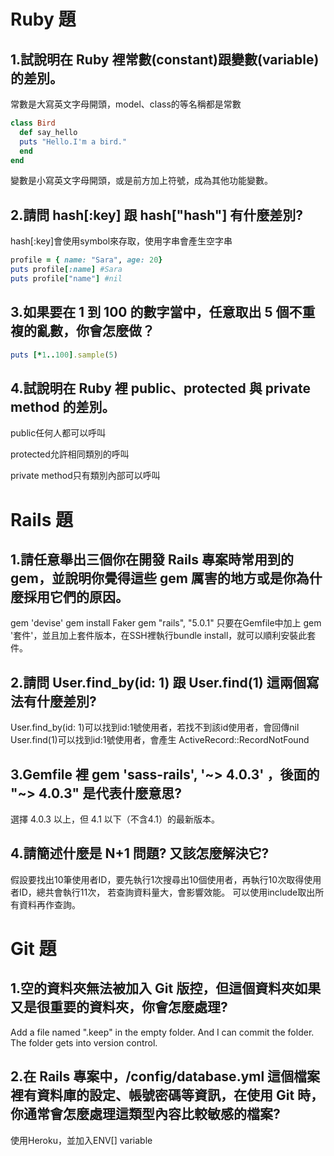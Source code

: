 # Ruby 題

## 1.試說明在 Ruby 裡常數(constant)跟變數(variable)的差別。

常數是大寫英文字母開頭，model、class的等名稱都是常數
```ruby
class Bird
  def say_hello
  puts "Hello.I'm a bird."
  end
end
```
變數是小寫英文字母開頭，或是前方加上符號，成為其他功能變數。

## 2.請問 hash[:key] 跟 hash["hash"] 有什麼差別?

hash[:key]會使用symbol來存取，使用字串會產生空字串
```ruby
profile = { name: "Sara", age: 20}
puts profile[:name] #Sara
puts profile["name"] #nil
```

## 3.如果要在 1 到 100 的數字當中，任意取出 5 個不重複的亂數，你會怎麼做？
 ```ruby
 puts [*1..100].sample(5)
 ```

## 4.試說明在 Ruby 裡 public、protected 與 private method 的差別。
 public任何人都可以呼叫
 
 protected允許相同類別的呼叫
 
 private method只有類別內部可以呼叫

# Rails 題

## 1.請任意舉出三個你在開發 Rails 專案時常用到的 gem，並說明你覺得這些 gem 厲害的地方或是你為什麼採用它們的原因。
gem 'devise'
gem install Faker
gem "rails", "5.0.1"
只要在Gemfile中加上 gem '套件'，並且加上套件版本，在SSH裡執行bundle install，就可以順利安裝此套件。

## 2.請問 User.find_by(id: 1) 跟 User.find(1) 這兩個寫法有什麼差別?

User.find_by(id: 1)可以找到id:1號使用者，若找不到該id使用者，會回傳nil
User.find(1)可以找到id:1號使用者，會產生 ActiveRecord::RecordNotFound

## 3.Gemfile 裡 gem 'sass-rails', '~> 4.0.3' ，後面的 "~> 4.0.3" 是代表什麼意思?

選擇 4.0.3 以上，但 4.1 以下（不含4.1）的最新版本。

## 4.請簡述什麼是 N+1 問題? 又該怎麼解決它?

假設要找出10筆使用者ID，要先執行1次搜尋出10個使用者，再執行10次取得使用者ID，總共會執行11次，
若查詢資料量大，會影響效能。 可以使用include取出所有資料再作查詢。

# Git 題
## 1.空的資料夾無法被加入 Git 版控，但這個資料夾如果又是很重要的資料夾，你會怎麼處理?
Add a file named ".keep" in the empty folder.
And I can commit the folder.
The folder  gets into version control.

## 2.在 Rails 專案中，/config/database.yml 這個檔案裡有資料庫的設定、帳號密碼等資訊，在使用 Git 時，你通常會怎麼處理這類型內容比較敏感的檔案?
使用Heroku，並加入ENV[] variable

